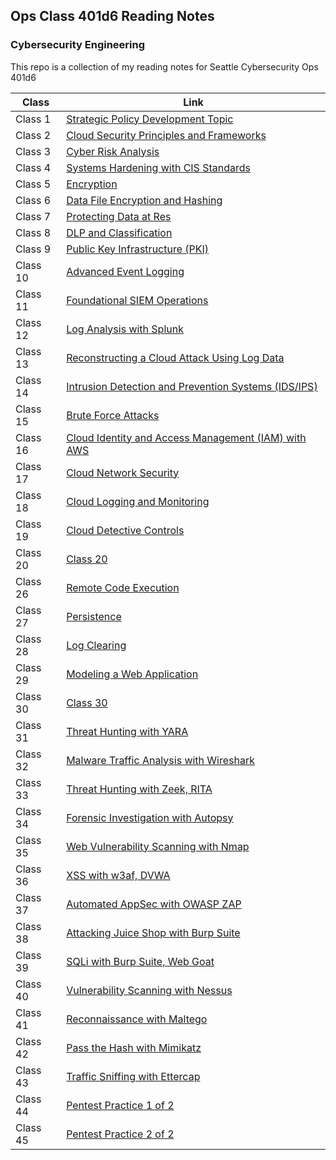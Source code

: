 ## Ops Class 401d6 Reading Notes
### Cybersecurity Engineering
This repo is a collection of my reading notes for Seattle Cybersecurity Ops 401d6


|Class |Link |
|---|---|
|Class 1| [Strategic Policy Development Topic](https://github.com/connieuribe/ops-reading-notes/wiki/Ops-401:-Class-01) |
|Class 2| [Cloud Security Principles and Frameworks](https://github.com/connieuribe/ops-reading-notes/wiki/Ops-401:-Class-02) |
|Class 3| [Cyber Risk Analysis](https://github.com/connieuribe/ops-reading-notes/wiki/Ops-401:-Class-03) |
|Class 4| [Systems Hardening with CIS Standards](https://github.com/connieuribe/ops-reading-notes/wiki/Ops-401:-Class-04) |
|Class 5| [Encryption ](https://github.com/connieuribe/ops-reading-notes/wiki/Ops-401:-Class-05) |
|Class 6| [Data File Encryption and Hashing](https://github.com/connieuribe/ops-reading-notes/wiki/Ops-401:-Class-06) |
|Class 7| [Protecting Data at Res](https://github.com/connieuribe/ops-reading-notes/wiki/Ops-401:-Class-07) |
|Class 8| [DLP and Classification](https://github.com/connieuribe/ops-reading-notes/wiki/Ops-401:-Class-08) |
|Class 9| [Public Key Infrastructure (PKI)](https://github.com/connieuribe/ops-reading-notes/wiki/Ops-401:-Class-09) |
|Class 10| [Advanced Event Logging](https://github.com/connieuribe/ops-reading-notes/wiki/Ops-401:-Class-10) |
|Class 11| [Foundational SIEM Operations](https://github.com/connieuribe/ops-reading-notes/wiki/Ops-401:-Class-11) |
|Class 12| [Log Analysis with Splunk](https://github.com/connieuribe/ops-reading-notes/wiki/Ops-401:-Class-12) |
|Class 13| [Reconstructing a Cloud Attack Using Log Data](https://github.com/connieuribe/ops-reading-notes/wiki/Ops-401:-Class-13) |
|Class 14| [Intrusion Detection and Prevention Systems (IDS/IPS)](https://github.com/connieuribe/ops-reading-notes/wiki/Ops-401:-Class-14) |
|Class 15| [Brute Force Attacks](https://github.com/connieuribe/ops-reading-notes/wiki/Ops-401:-Class-15) |
|Class 16| [Cloud Identity and Access Management (IAM) with AWS](https://github.com/connieuribe/ops-reading-notes/wiki/Ops-401:-Class-16) |
|Class 17| [Cloud Network Security](https://github.com/connieuribe/ops-reading-notes/wiki/Ops-401:-Class-17) |
|Class 18| [Cloud Logging and Monitoring](https://github.com/connieuribe/ops-reading-notes/wiki/Ops-401:-Class-18) |
|Class 19| [Cloud Detective Controls](https://github.com/connieuribe/ops-reading-notes/wiki/Ops-401:-Class-19) |
|Class 20| [Class 20](https://github.com/connieuribe/ops-reading-notes/wiki/Ops-401:-Class-20) |
|Class 26| [Remote Code Execution](https://github.com/connieuribe/ops-reading-notes/wiki/Ops-401:-Class-26) |
|Class 27| [Persistence ](https://github.com/connieuribe/ops-reading-notes/wiki/Ops-401:-Class-27) |
|Class 28| [Log Clearing](https://github.com/connieuribe/ops-reading-notes/wiki/Ops-401:-Class-28) |
|Class 29| [Modeling a Web Application](https://github.com/connieuribe/ops-reading-notes/wiki/Ops-401:-Class-29) |
|Class 30| [Class 30](https://github.com/connieuribe/ops-reading-notes/wiki/Ops-401:-Class-30) |
|Class 31| [Threat Hunting with YARA](https://github.com/connieuribe/ops-reading-notes/wiki/Ops-401:-Class-31) |
|Class 32| [Malware Traffic Analysis with Wireshark](https://github.com/connieuribe/ops-reading-notes/wiki/Ops-401:-Class-32) |
|Class 33| [Threat Hunting with Zeek, RITA](https://github.com/connieuribe/ops-reading-notes/wiki/Ops-401:-Class-33) |
|Class 34| [Forensic Investigation with Autopsy](https://github.com/connieuribe/ops-reading-notes/wiki/Ops-401:-Class-34) |
|Class 35| [Web Vulnerability Scanning with Nmap](https://github.com/connieuribe/ops-reading-notes/wiki/Ops-401:-Class-35) |
|Class 36| [XSS with w3af, DVWA](https://github.com/connieuribe/ops-reading-notes/wiki/Ops-401:-Class-36) |
|Class 37| [Automated AppSec with OWASP ZAP](https://github.com/connieuribe/ops-reading-notes/wiki/Ops-401:-Class-37) |
|Class 38| [Attacking Juice Shop with Burp Suite](https://github.com/connieuribe/ops-reading-notes/wiki/Ops-401:-Class-38) |
|Class 39| [SQLi with Burp Suite, Web Goat](https://github.com/connieuribe/ops-reading-notes/wiki/Ops-401:-Class-39) |
|Class 40| [Vulnerability Scanning with Nessus](https://github.com/connieuribe/ops-reading-notes/wiki/Ops-401:-Class-40) |
|Class 41| [Reconnaissance with Maltego](https://github.com/connieuribe/ops-reading-notes/wiki/Ops-401:-Class-41) |
|Class 42| [Pass the Hash with Mimikatz](https://github.com/connieuribe/ops-reading-notes/wiki/Ops-401:-Class-42) |
|Class 43| [Traffic Sniffing with Ettercap](https://github.com/connieuribe/ops-reading-notes/wiki/Ops-401:-Class-43) |
|Class 44| [Pentest Practice 1 of 2](https://github.com/connieuribe/ops-reading-notes/wiki/Ops-401:-Class-44) |
|Class 45| [Pentest Practice 2 of 2](https://github.com/connieuribe/ops-reading-notes/wiki/Ops-401:-Class-45) |
